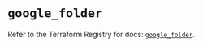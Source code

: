 # `google_folder`

Refer to the Terraform Registry for docs: [`google_folder`](https://registry.terraform.io/providers/hashicorp/google-beta/6.46.0/docs/resources/google_folder).
